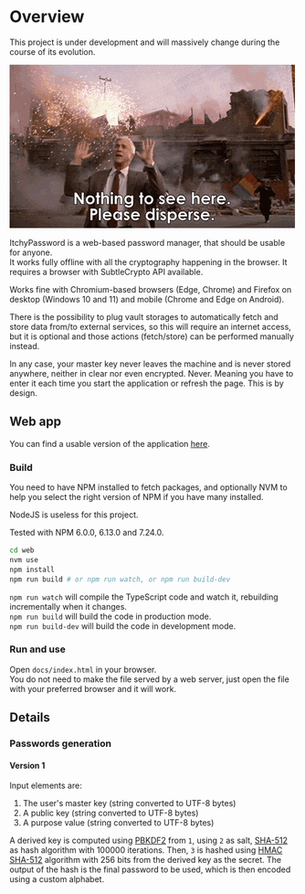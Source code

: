 # Overview

This project is under development and will massively change during the course of its evolution.

![](nothing-to-see-here.gif)

ItchyPassword is a web-based password manager, that should be usable for anyone.<br/>
It works fully offline with all the cryptography happening in the browser. It requires a browser with SubtleCrypto API available.

Works fine with Chromium-based browsers (Edge, Chrome) and Firefox on desktop (Windows 10 and 11) and mobile (Chrome and Edge on Android).

There is the possibility to plug vault storages to automatically fetch and store data from/to external services, so this will require an internet access, but it is optional and those actions (fetch/store) can be performed manually instead.

In any case, your master key never leaves the machine and is never stored anywhere, neither in clear nor even encrypted. Never. Meaning you have to enter it each time you start the application or refresh the page. This is by design.

## Web app

You can find a usable version of the application [here](https://tanukisharp.github.io/ItchyPassword).

### Build

You need to have NPM installed to fetch packages, and optionally NVM to help you select the right version of NPM if you have many installed.

NodeJS is useless for this project.

Tested with NPM 6.0.0, 6.13.0 and 7.24.0.

```sh
cd web
nvm use
npm install
npm run build # or npm run watch, or npm run build-dev
```

`npm run watch` will compile the TypeScript code and watch it, rebuilding incrementally when it changes.<br/>
`npm run build` will build the code in production mode.<br/>
`npm run build-dev` will build the code in development mode.<br/>

### Run and use

Open `docs/index.html` in your browser.<br/>
You do not need to make the file served by a web server, just open the file with your preferred browser and it will work.

## Details

### Passwords generation

#### Version 1

Input elements are:

1. The user's master key (string converted to UTF-8 bytes)
2. A public key (string converted to UTF-8 bytes)
3. A purpose value (string converted to UTF-8 bytes)

A derived key is computed using [PBKDF2] from `1`, using `2` as salt, [SHA-512] as hash algorithm with 100000 iterations.
Then, `3` is hashed using [HMAC] [SHA-512] algorithm with 256 bits from the derived key as the secret.
The output of the hash is the final password to be used, which is then encoded using a custom alphabet.

[HMAC]: https://en.wikipedia.org/wiki/HMAC
[SHA-512]: https://en.wikipedia.org/wiki/SHA-2
[PBKDF2]: https://en.wikipedia.org/wiki/PBKDF2
